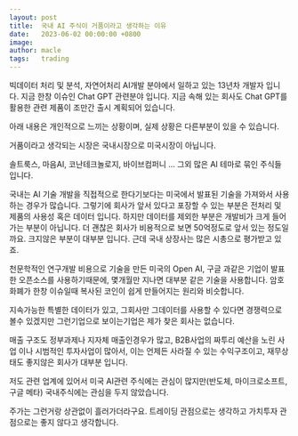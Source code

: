 ```yaml
---
layout: post
title:  국내 AI 주식이 거품이라고 생각하는 이유
date:   2023-06-02 00:00:00 +0800
image:  
author: macle
tags:   trading
---
```


빅데이터 처리 및 분석, 자연어처리 AI개발 분야에서 일하고 있는 13년차 개발자 입니다. 지금 한창 이슈인 Chat GPT 관련분야 입니다. 지금 속해 있는 회사도 Chat GPT를 활용한 관련 제품이 조만간 출시 계획되어 있습니다.

아래 내용은 개인적으로 느끼는 상황이며, 실제 상황은 다른부분이 있을 수 있습니다.

거품이라고 생각되는 시장은 국내시장으로 미국시장이 아닙니다.

솔트룩스, 마음AI, 코난테크놀로지, 바이브컴퍼니 ... 그외 많은 AI 테마로 묶인 주식들 입니다.

국내는 AI 기술 개발을 직접적으로 한다기보다는 미국에서 발표된 기술을 가져와서 사용하는 경우가 많습니다. 그렇기에 회사가 앞서 있다고 포장할 수 있는 부분은 전처리 및 제품의 사용성 혹은 데이터 입니다. 하지만 데이터를 제외한 부분은 개발비가 크게 들어가는 부분이 아닙니다. 더 괜찮은 회사가 비용적으로 보면 50억정도로 앞서 있는 정도일까요. 크지않은 부분이 대부분 입니다. 근데 국내 상장사는 많은 시총으로 평가받고 있죠.

천문학적인 연구개발 비용으로 기술을 만든 미국의 Open AI, 구글 과같은 기업이 발표한 오픈소스를 사용하기때문에, 몇개월만 지나면 대부분 같은 기술을 사용합니다. 암호화폐가 한창 이슈일때 복사된 코인이 쉽게 만들어지는 원리와 비슷합니다.

지속가능한 특별한 데이터가 있고, 그회사만 그데이터를 사용할 수 있다면 경쟁력으로 볼수 있겠지만 그런기업으로 보이는기업은 제가 찾은 회사는 없습니다.

매출 구조도 정부과제나 지자체 매출인경우가 많고, B2B사업의 짜투리 예산을 노린 사업 이나 시범적인 투자사업이 많아서, 이는 언제든 사라질 수 있는 수익구조이고, 재무상태도 좋지않은 회사가 대부분 입니다.

저도 관련 업계에 있어서 미국 AI관련 주식에는 관심이 많지만(반도체, 마이크로소프트, 구글 메타) 국내주식에는 관심을 두지 않았습니다.

주가는 그런거랑 상관없이 흘러가더라구요. 트레이딩 관점으로는 생각하고 가치투자 관점으로는 좋지 않다고 생각합니다.